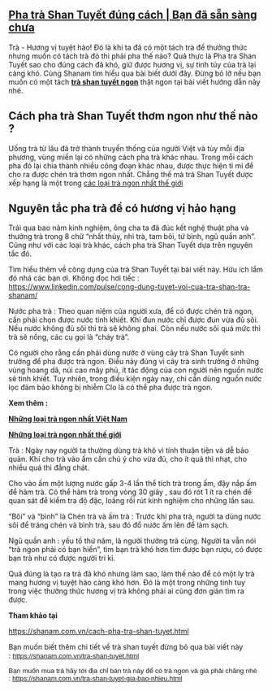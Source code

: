 <div class="post-content">
<h2><a href="https://shanamtra.tumblr.com/post/178565075179/pha-tr%C3%A0-shan-tuy%E1%BA%BFt-%C4%91%C3%BAng-c%C3%A1ch-b%E1%BA%A1n-%C4%91%C3%A3-s%E1%BA%B5n-s%C3%A0ng">Pha trà Shan Tuyết đúng cách | Bạn đã sẵn sàng chưa</a></h2>

<div class="body-text">
<p>Trà - Hương vị tuyệt hảo! Đó là khi ta đã có một tách trà để thưởng thức nhưng muốn có tách trà đó thì phải pha thế nào?&nbsp;Quả thực là&nbsp;Pha tra Shan Tuyết sao cho đúng cách đã khó, giữ được hương vị, sự tinh túy của trà lại càng khó. Cùng Shanam tìm hiểu qua bài biết dưới đây. Đừng bỏ lỡ nếu bạn muốn có một tách <a href="https://github.com/shanamtra/cach-pha-tra-shan-tuyet.html/"><strong>trà shan tuyết ngon</strong></a> thật ngon tại bài viết hướng dẫn này nhé.</p>

<h2>Cách pha trà Shan Tuyết thơm ngon như thế nào ?</h2>

<p>Uống trà từ lâu đã trở thành truyền thống của người Việt và tùy mỗi địa phương, vùng miền lại có những cách pha trà khác nhau. Trong mỗi cách pha đó lại chia thành nhiều công đoạn khác nhau, được thực hiện tỉ mỉ để cho ra được chén trà thơm ngon nhất. Chẳng thế mà trà Shan Tuyết được xếp hạng là một trong&nbsp;<a href="https://t.umblr.com/redirect?z=https%3A%2F%2Fshanam.com.vn%2Ftra-ngon-nhat-the-gioi.html&amp;t=MGM0NWU1M2I5YTMzZGJjM2E1MzI3MWExOTFhZmU3ODUwZGIzODJiNCx5MW1FeW5rMg%3D%3D&amp;b=t%3AnB0N7axJZFD19W4uC1rANw&amp;p=https%3A%2F%2Fshanamtra.tumblr.com%2Fpost%2F178565075179%2Fpha-tr%C3%A0-shan-tuy%E1%BA%BFt-%C4%91%C3%BAng-c%C3%A1ch-b%E1%BA%A1n-%C4%91%C3%A3-s%E1%BA%B5n-s%C3%A0ng&amp;m=1">các loại trà ngon nhất thế giới</a></p>

<h2>Nguyên tắc pha trà để có hương vị hảo hạng</h2>

<p>Trải qua bao năm kinh nghiệm, ông cha ta đã đúc kết nghệ thuật pha và thưởng trà trong 8 chữ &ldquo;nhất thủy, nhì trà, tam bôi, tứ bình, ngũ quần anh&rdquo;. Cũng như với các loại trà khác, cách pha trà Shan Tuyết dựa trên nguyên tắc đó.</p>

<p>Tìm hiểu thêm về công dụng của trà Shan Tuyết tại bài viết này. Hữu ích lắm đó nhá các bạn ơi. Không đọc hơi tiếc : <a href="https://t.umblr.com/redirect?z=https%3A%2F%2Fwww.linkedin.com%2Fpulse%2Fcong-dung-tuyet-voi-cua-tra-shan-tra-shanam%2F&amp;t=NmM3OTJhMzM3YmQ1ZWQ0MGQ3NDBiZGY1MTQxNWQyNTVmODliMTU3ZCx5MW1FeW5rMg%3D%3D&amp;b=t%3AnB0N7axJZFD19W4uC1rANw&amp;p=https%3A%2F%2Fshanamtra.tumblr.com%2Fpost%2F178565075179%2Fpha-tr%C3%A0-shan-tuy%E1%BA%BFt-%C4%91%C3%BAng-c%C3%A1ch-b%E1%BA%A1n-%C4%91%C3%A3-s%E1%BA%B5n-s%C3%A0ng&amp;m=1">https://www.linkedin.com/pulse/cong-dung-tuyet-voi-cua-tra-shan-tra-shanam/</a></p>

<p>Nước pha trà : Theo quan niệm của người xưa, để có được chén trà ngon, cần phải chọn được nước tinh khiết. Khi đun nước chỉ được đun vừa đủ sôi. Nếu nước không đủ sôi thì trà sẽ không phai. Còn nếu nước sôi quá mức thì trà sẽ nồng, các cụ gọi là &ldquo;cháy trà&rdquo;.</p>

<p>Có người cho rằng cần phải dùng nước ở vùng cây trà Shan Tuyết sinh trưởng để pha được trà ngon. Điều này đúng vì cây trà sinh trưởng ở những vùng hoang dã, núi cao mây phủ, ít tác động của con người nên nguồn nước sẽ tinh khiết. Tuy nhiên, trong điều kiện ngày nay, chỉ cần dùng nguồn nước lọc đảm bảo không bị nhiễm Clo là có thể pha được trà ngon.</p>

<p><strong>Xem thêm :</strong></p>

<p><a href="https://www.tumblr.com/reblog/178501889934/zRWbeG6u"><strong>Những loại trà ngon nhất Việt Nam </strong></a></p>

<p><a href="https://shanamtra.tumblr.com/post/178506386449/nh%E1%BB%AFng-lo%E1%BA%A1i-tr%C3%A0-ngon-nh%E1%BA%A5t-th%E1%BA%BF-gi%E1%BB%9Bi-l%C3%A0m-say-%C4%91%E1%BA%AFm"><strong>Những loại trà ngon nhất thế giới </strong></a></p>

<p>Trà : Ngày nay người ta thường dùng trà khô vì tính thuận tiện và dễ bảo quản. Khi cho trà vào ấm cần chú ý cho vừa đủ, cho ít quá thì nhạt, cho nhiều quá thì đắng chát.</p>

<p>Cho vào ấm một lượng nước gấp 3-4 lần thể tích trà trong ấm, đậy nắp ấm để hãm trà. Có thể hãm trà trong vòng 30 giây , sau đó rót 1 ít ra chén để quan sát để kiểm tra độ đặc, loãng rồi rút kinh nghiệm cho những lần sau.</p>

<p>&ldquo;Bôi&rdquo; và &ldquo;bình&rdquo; là Chén trà và ấm trà : Trước khi pha trà, người ta dùng nước sôi để tráng chén và bình trà, sau đó đổ nước ấm lên để làm sạch.</p>

<p>Ngũ quần anh : yếu tố thứ năm, là người thưởng trà cùng. Người ta vẫn nói &ldquo;trà ngon phải có bạn hiền&rdquo;, tìm bạn trà khó hơn tìm được bạn rượu, có được bạn trà như có được người tri kỉ.</p>

<p>Quả đúng là tạo ra trà đã khó nhưng làm sao, làm thế nào để có một ly trà mang hương vị tuyệt hảo càng khó hơn. Đó là một trong những tinh tuy trong việc thưởng thức hương vị trà không phải ai cũng đơn giản tìm ra được.</p>

<p><strong>Tham khảo tại </strong></p>

<p><a href="https://t.umblr.com/redirect?z=https%3A%2F%2Fshanam.com.vn%2Fcach-pha-tra-shan-tuyet.html&amp;t=NjVlNGQ0MTFiNDUxZjVjN2FiZmFjYjAyMTJmZGE3ZWM5ZGY2NTk3Myx5MW1FeW5rMg%3D%3D&amp;b=t%3AnB0N7axJZFD19W4uC1rANw&amp;p=https%3A%2F%2Fshanamtra.tumblr.com%2Fpost%2F178565075179%2Fpha-tr%C3%A0-shan-tuy%E1%BA%BFt-%C4%91%C3%BAng-c%C3%A1ch-b%E1%BA%A1n-%C4%91%C3%A3-s%E1%BA%B5n-s%C3%A0ng&amp;m=1">https://shanam.com.vn/cach-pha-tra-shan-tuyet.html</a></p>

<p>Bạn muốn biết thêm chi tiết về trà shan tuyết đừng bỏ qua bài viết này :&nbsp;<span style="color:rgb(17, 85, 204); font-family:arial; font-size:10pt"><a class="in-cell-link" href="https://shanam.com.vn/tra-shan-tuyet.html" target="_blank">https://shanam.com.vn/tra-shan-tuyet.html</a>&nbsp;</span></p>

<p><span style="font-family:arial; font-size:10pt">Bạn muốn mua trà hãy tới địa chỉ bán trà này để có trà ngon và giá phải chăng nhé :&nbsp;</span><span style="color:rgb(17, 85, 204); font-family:arial; font-size:10pt"><a class="in-cell-link" href="https://shanam.com.vn/tra-shan-tuyet-gia-bao-nhieu.html" target="_blank">https://shanam.com.vn/tra-shan-tuyet-gia-bao-nhieu.html</a></span></p>
</div>
</div>
